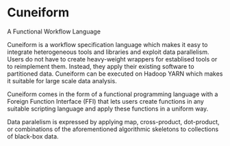 # Cuneiform

A Functional Workflow Language

Cuneiform is a workflow specification language which makes it easy to integrate heterogeneous tools and libraries and exploit data parallelism. Users do not have to create heavy-weight wrappers for establised tools or to reimplement them. Instead, they apply their existing software to partitioned data. Cuneiform can be executed on Hadoop YARN which makes it suitable for large scale data analysis.

Cuneiform comes in the form of a functional programming language with a Foreign Function Interface (FFI) that lets users create functions in any suitable scripting language and apply these functions in a uniform way.

Data paralelism is expressed by applying map, cross-product, dot-product, or combinations of the aforementioned algorithmic skeletons to collections of black-box data.


